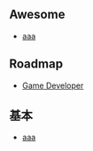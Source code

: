 ## Awesome
- [aaa](aaa)
## Roadmap
- [Game Developer](https://roadmap.sh/game-developer)
## 基本
- [aaa](aaa)